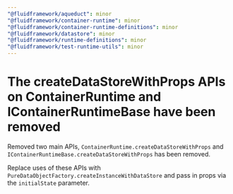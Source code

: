 ```yaml
---
"@fluidframework/aqueduct": minor
"@fluidframework/container-runtime": minor
"@fluidframework/container-runtime-definitions": minor
"@fluidframework/datastore": minor
"@fluidframework/runtime-definitions": minor
"@fluidframework/test-runtime-utils": minor
---
```


# The createDataStoreWithProps APIs on ContainerRuntime and IContainerRuntimeBase have been removed

Removed two main APIs, `ContainerRuntime.createDataStoreWithProps` and `IContainerRuntimeBase.createDataStoreWithProps`
has been removed.

Replace uses of these APIs with `PureDataObjectFactory.createInstanceWithDataStore` and pass in props via the `initialState`
parameter.

